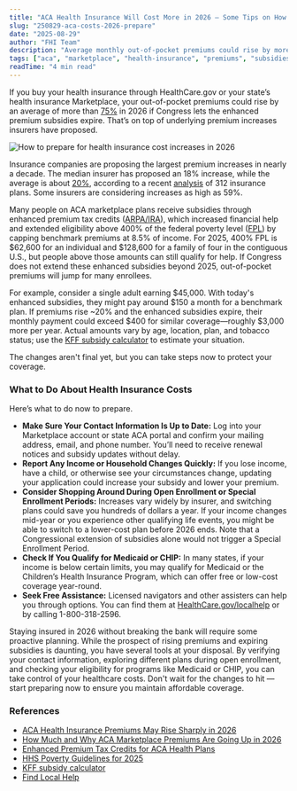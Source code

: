 ```yaml
---
title: "ACA Health Insurance Will Cost More in 2026 — Some Tips on How to Prepare"
slug: "250829-aca-costs-2026-prepare"
date: "2025-08-29"
author: "FHI Team"
description: "Average monthly out-of-pocket premiums could rise by more than 75% in 2026 if enhanced tax credits expire. Here’s what you can do now to limit the hit."
tags: ["aca", "marketplace", "health-insurance", "premiums", "subsidies"]
readTime: "4 min read"
---
```

If you buy your health insurance through HealthCare.gov or your state’s health insurance Marketplace, your out-of-pocket premiums could rise by an average of more than [75%](https://www.npr.org/sections/shots-health-news/2025/07/18/nx-s1-5471281/aca-health-insurance-premiums-obamacare-bbb-kff) in 2026 if Congress lets the enhanced premium subsidies expire. That’s on top of underlying premium increases insurers have proposed.

![How to prepare for health insurance cost increases in 2026](/static/images/aca-prepare-changes.png)

Insurance companies are proposing the largest premium increases in nearly a decade. The median insurer has proposed an 18% increase, while the average is about [20%](https://www.healthsystemtracker.org/brief/how-much-and-why-aca-marketplace-premiums-are-going-up-in-2026/#Distribution%20of%20proposed%202026%20rate%20changes%20among%20312%20ACA%20Marketplace%20insurers), according to a recent [analysis](https://www.healthsystemtracker.org/brief/how-much-and-why-aca-marketplace-premiums-are-going-up-in-2026/#Distribution%20of%20proposed%202026%20rate%20changes%20among%20312%20ACA%20Marketplace%20insurers) of 312 insurance plans. Some insurers are considering increases as high as 59%. 

Many people on ACA marketplace plans receive subsidies through enhanced premium tax credits ([ARPA/IRA](https://www.commonwealthfund.org/publications/explainer/2025/feb/enhanced-premium-tax-credits-aca-health-plans)), which increased financial help and extended eligibility above 400% of the federal poverty level ([FPL](https://aspe.hhs.gov/sites/default/files/documents/dd73d4f00d8a819d10b2fdb70d254f7b/detailed-guidelines-2025.pdf)) by capping benchmark premiums at 8.5% of income. For 2025, 400% FPL is $62,600 for an individual and $128,600 for a family of four in the contiguous U.S., but people above those amounts can still qualify for help. If Congress does not extend these enhanced subsidies beyond 2025, out-of-pocket premiums will jump for many enrollees. 

For example, consider a single adult earning $45,000. With today's enhanced subsidies, they might pay around $150 a month for a benchmark plan. If premiums rise ~20% and the enhanced subsidies expire, their monthly payment could exceed $400 for similar coverage—roughly $3,000 more per year. Actual amounts vary by age, location, plan, and tobacco status; use the [KFF subsidy calculator](https://www.kff.org/interactive/subsidy-calculator/) to estimate your situation.

The changes aren't final yet, but you can take steps now to protect your coverage.

### What to Do About Health Insurance Costs

Here’s what to do now to prepare. 

- **Make Sure Your Contact Information Is Up to Date:** Log into your Marketplace account or state ACA portal and confirm your mailing address, email, and phone number. You’ll need to receive renewal notices and subsidy updates without delay.
- **Report Any Income or Household Changes Quickly:** If you lose income, have a child, or otherwise see your circumstances change, updating your application could increase your subsidy and lower your premium.
- **Consider Shopping Around During Open Enrollment or Special Enrollment Periods:** Increases vary widely by insurer, and switching plans could save you hundreds of dollars a year. If your income changes mid-year or you experience other qualifying life events, you might be able to switch to a lower-cost plan before 2026 ends. Note that a Congressional extension of subsidies alone would not trigger a Special Enrollment Period.
- **Check If You Qualify for Medicaid or CHIP:** In many states, if your income is below certain limits, you may qualify for Medicaid or the Children’s Health Insurance Program, which can offer free or low-cost coverage year-round.
- **Seek Free Assistance:** Licensed navigators and other assisters can help you through options. You can find them at [HealthCare.gov/localhelp](https://HealthCare.gov/localhelp) or by calling 1-800-318-2596.

Staying insured in 2026 without breaking the bank will require some proactive planning. While the prospect of rising premiums and expiring subsidies is daunting, you have several tools at your disposal. By verifying your contact information, exploring different plans during open enrollment, and checking your eligibility for programs like Medicaid or CHIP, you can take control of your healthcare costs. Don't wait for the changes to hit — start preparing now to ensure you maintain affordable coverage.

### References
- [ACA Health Insurance Premiums May Rise Sharply in 2026](https://www.npr.org/sections/shots-health-news/2025/07/18/nx-s1-5471281/aca-health-insurance-premiums-obamacare-bbb-kff)
- [How Much and Why ACA Marketplace Premiums Are Going Up in 2026](https://www.healthsystemtracker.org/brief/how-much-and-why-aca-marketplace-premiums-are-going-up-in-2026/#Distribution%20of%20proposed%202026%20rate%20changes%20among%20312%20ACA%20Marketplace%20insurers)
- [Enhanced Premium Tax Credits for ACA Health Plans](https://www.commonwealthfund.org/publications/explainer/2025/feb/enhanced-premium-tax-credits-aca-health-plans)
- [HHS Poverty Guidelines for 2025](https://aspe.hhs.gov/sites/default/files/documents/dd73d4f00d8a819d10b2fdb70d254f7b/detailed-guidelines-2025.pdf)
- [KFF subsidy calculator](https://www.kff.org/interactive/subsidy-calculator/)
- [Find Local Help](https://HealthCare.gov/localhelp)